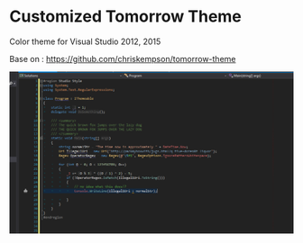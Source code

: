 Customized Tomorrow Theme
========================

Color theme for Visual Studio 2012, 2015

Base on : https://github.com/chriskempson/tomorrow-theme

![Example](/example.png "Example")
